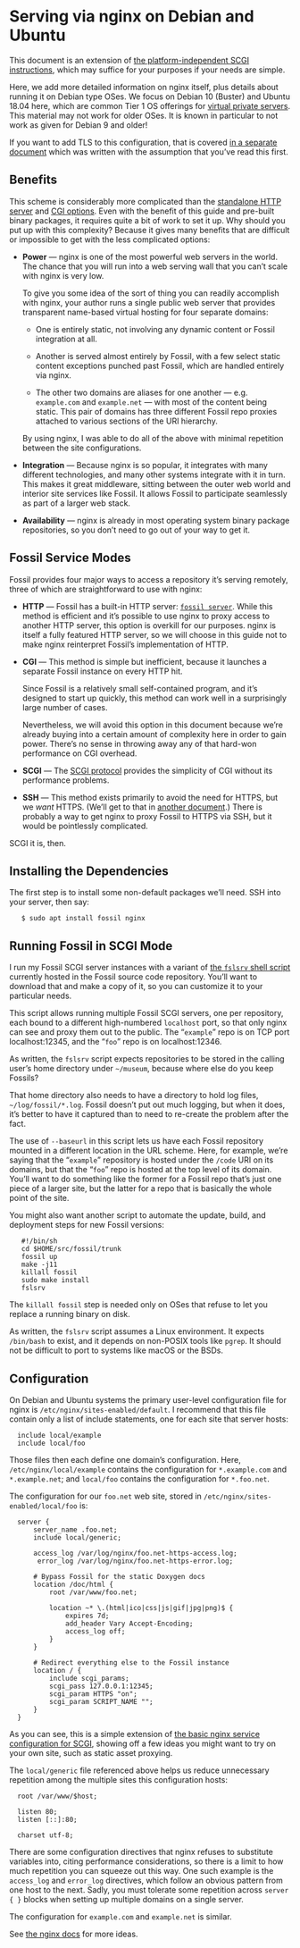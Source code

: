 # Serving via nginx on Debian and Ubuntu

This document is an extension of [the platform-independent SCGI
instructions][scgii], which may suffice for your purposes if your needs
are simple.

Here, we add more detailed information on nginx itself, plus details
about running it on Debian type OSes. We focus on Debian 10 (Buster) and
Ubuntu 18.04 here, which are common Tier 1 OS offerings for [virtual
private servers][vps].  This material may not work for older OSes. It is
known in particular to not work as given for Debian 9 and older!

If you want to add TLS to this configuration, that is covered [in a
separate document][tls] which was written with the assumption that
you’ve read this first.

[scgii]: ../any/scgi.md
[tls]:   ../../tls-nginx.md
[vps]:   https://en.wikipedia.org/wiki/Virtual_private_server


## <a name="benefits"></a>Benefits

This scheme is considerably more complicated than the [standalone HTTP
server](../any/none.md) and [CGI options](../any/cgi.md). Even with the
benefit of this guide and pre-built binary packages, it requires quite a
bit of work to set it up. Why should you put up with this complexity?
Because it gives many benefits that are difficult or impossible to get
with the less complicated options:

*   **Power** — nginx is one of the most powerful web servers in the
    world. The chance that you will run into a web serving wall that you
    can’t scale with nginx is very low.

    To give you some idea of the sort of thing you can readily
    accomplish with nginx, your author runs a single public web server
    that provides transparent name-based virtual hosting for four
    separate domains:

    *   One is entirely static, not involving any dynamic content or
        Fossil integration at all.

    *   Another is served almost entirely by Fossil, with a few select
        static content exceptions punched past Fossil, which are handled
        entirely via nginx.

    *   The other two domains are aliases for one another — e.g.
        `example.com` and `example.net` — with most of the content being
        static.  This pair of domains has three different Fossil repo
        proxies attached to various sections of the URI hierarchy.

    By using nginx, I was able to do all of the above with minimal
    repetition between the site configurations.

*   **Integration** — Because nginx is so popular, it integrates with
many different technologies, and many other systems integrate with it in
turn.  This makes it great middleware, sitting between the outer web
world and interior site services like Fossil. It allows Fossil to
participate seamlessly as part of a larger web stack.

*   **Availability** — nginx is already in most operating system binary
package repositories, so you don’t need to go out of your way to get it.


## <a name="modes"></a>Fossil Service Modes

Fossil provides four major ways to access a repository it’s serving
remotely, three of which are straightforward to use with nginx:

*   **HTTP** — Fossil has a built-in HTTP server: [`fossil
    server`](/help/server).  While this method is efficient and it’s
    possible to use nginx to proxy access to another HTTP server, this
    option is overkill for our purposes.  nginx is itself a fully
    featured HTTP server, so we will choose in this guide not to make
    nginx reinterpret Fossil’s implementation of HTTP.

*   **CGI** — This method is simple but inefficient, because it launches
    a separate Fossil instance on every HTTP hit.

    Since Fossil is a relatively small self-contained program, and it’s
    designed to start up quickly, this method can work well in a
    surprisingly large number of cases.

    Nevertheless, we will avoid this option in this document because
    we’re already buying into a certain amount of complexity here in
    order to gain power.  There’s no sense in throwing away any of that
    hard-won performance on CGI overhead.

*   **SCGI** — The [SCGI protocol][scgip] provides the simplicity of CGI
    without its performance problems.

*   **SSH** — This method exists primarily to avoid the need for HTTPS,
    but we *want* HTTPS. (We’ll get to that in [another document][tls].)
    There is probably a way to get nginx to proxy Fossil to HTTPS via
    SSH, but it would be pointlessly complicated.

SCGI it is, then.

[scgip]: https://en.wikipedia.org/wiki/Simple_Common_Gateway_Interface


## <a name="deps"></a>Installing the Dependencies

The first step is to install some non-default packages we’ll need. SSH into
your server, then say:

       $ sudo apt install fossil nginx


## <a name="scgi"></a>Running Fossil in SCGI Mode

I run my Fossil SCGI server instances with a variant of [the `fslsrv`
shell script](/file/tools/fslsrv) currently hosted in the Fossil source
code repository. You’ll want to download that and make a copy of it, so
you can customize it to your particular needs.

This script allows running multiple Fossil SCGI servers, one per
repository, each bound to a different high-numbered `localhost` port, so
that only nginx can see and proxy them out to the public.  The
“`example`” repo is on TCP port localhost:12345, and the “`foo`” repo is
on localhost:12346.

As written, the `fslsrv` script expects repositories to be stored in the
calling user’s home directory under `~/museum`, because where else do
you keep Fossils?

That home directory also needs to have a directory to hold log files,
`~/log/fossil/*.log`. Fossil doesn’t put out much logging, but when it
does, it’s better to have it captured than to need to re-create the
problem after the fact.

The use of `--baseurl` in this script lets us have each Fossil
repository mounted in a different location in the URL scheme.  Here, for
example, we’re saying that the “`example`” repository is hosted under
the `/code` URI on its domains, but that the “`foo`” repo is hosted at
the top level of its domain.  You’ll want to do something like the
former for a Fossil repo that’s just one piece of a larger site, but the
latter for a repo that is basically the whole point of the site.

You might also want another script to automate the update, build, and
deployment steps for new Fossil versions:

       #!/bin/sh
       cd $HOME/src/fossil/trunk
       fossil up
       make -j11
       killall fossil
       sudo make install
       fslsrv

The `killall fossil` step is needed only on OSes that refuse to let you
replace a running binary on disk.

As written, the `fslsrv` script assumes a Linux environment.  It expects
`/bin/bash` to exist, and it depends on non-POSIX tools like `pgrep`.
It should not be difficult to port to systems like macOS or the BSDs.


## <a name="config"></a>Configuration

On Debian and Ubuntu systems the primary user-level configuration file
for nginx is `/etc/nginx/sites-enabled/default`. I recommend that this
file contain only a list of include statements, one for each site that
server hosts:

      include local/example
      include local/foo

Those files then each define one domain’s configuration.  Here,
`/etc/nginx/local/example` contains the configuration for
`*.example.com` and `*.example.net`; and `local/foo` contains the
configuration for `*.foo.net`.

The configuration for our `foo.net` web site, stored in
`/etc/nginx/sites-enabled/local/foo` is:

      server {
          server_name .foo.net;
          include local/generic;

          access_log /var/log/nginx/foo.net-https-access.log;
           error_log /var/log/nginx/foo.net-https-error.log;

          # Bypass Fossil for the static Doxygen docs
          location /doc/html {
              root /var/www/foo.net;

              location ~* \.(html|ico|css|js|gif|jpg|png)$ {
                  expires 7d;
                  add_header Vary Accept-Encoding;
                  access_log off;
              }
          }

          # Redirect everything else to the Fossil instance
          location / {
              include scgi_params;
              scgi_pass 127.0.0.1:12345;
              scgi_param HTTPS "on";
              scgi_param SCRIPT_NAME "";
          }
      }

As you can see, this is a simple extension of [the basic nginx service
configuration for SCGI][scgii], showing off a few ideas you might want to
try on your own site, such as static asset proxying.

The `local/generic` file referenced above helps us reduce unnecessary
repetition among the multiple sites this configuration hosts:

      root /var/www/$host;

      listen 80;
      listen [::]:80;

      charset utf-8;

There are some configuration directives that nginx refuses to substitute
variables into, citing performance considerations, so there is a limit
to how much repetition you can squeeze out this way. One such example is
the `access_log` and `error_log` directives, which follow an obvious
pattern from one host to the next. Sadly, you must tolerate some
repetition across `server { }` blocks when setting up multiple domains
on a single server.

The configuration for `example.com` and `example.net` is similar.

See [the nginx docs](http://nginx.org/en/docs/) for more ideas.
